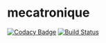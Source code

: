 # mecatronique

[![Codacy Badge](https://api.codacy.com/project/badge/Grade/5c5ece2ceb734f2c9839e61bf1a5cb19)](https://app.codacy.com/manual/COLVERTYETY/mecatronique?utm_source=github.com&utm_medium=referral&utm_content=COLVERTYETY/mecatronique&utm_campaign=Badge_Grade_Settings)
[![Build Status](https://travis-ci.org/COLVERTYETY/mecatronique.svg?branch=master)](https://travis-ci.org/COLVERTYETY/mecatronique)
